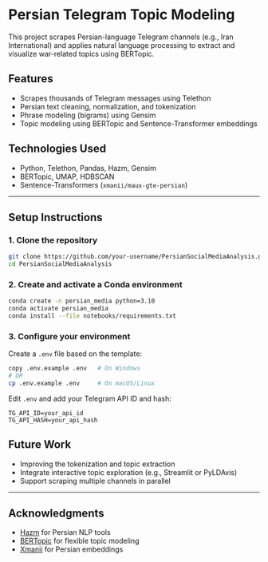 # Persian Telegram Topic Modeling

This project scrapes Persian-language Telegram channels (e.g., Iran International) and applies natural language processing to extract and visualize war-related topics using BERTopic.

## Features

- Scrapes thousands of Telegram messages using Telethon
- Persian text cleaning, normalization, and tokenization
- Phrase modeling (bigrams) using Gensim
- Topic modeling using BERTopic and Sentence-Transformer embeddings

## Technologies Used

- Python, Telethon, Pandas, Hazm, Gensim
- BERTopic, UMAP, HDBSCAN
- Sentence-Transformers (`xmanii/maux-gte-persian`)

---

## Setup Instructions

### 1. Clone the repository

```bash
git clone https://github.com/your-username/PersianSocialMediaAnalysis.git
cd PersianSocialMediaAnalysis
```

### 2. Create and activate a Conda environment

```bash
conda create -n persian_media python=3.10
conda activate persian_media
conda install --file notebooks/requirements.txt
```

### 3. Configure your environment

Create a `.env` file based on the template:

```bash
copy .env.example .env   # On Windows
# OR
cp .env.example .env     # On macOS/Linux
```

Edit `.env` and add your Telegram API ID and hash:

```env
TG_API_ID=your_api_id
TG_API_HASH=your_api_hash
```

## Future Work
- Improving the tokenization and topic extraction
- Integrate interactive topic exploration (e.g., Streamlit or PyLDAvis)
- Support scraping multiple channels in parallel

---

## Acknowledgments

- [Hazm](https://github.com/sobhe/hazm) for Persian NLP tools  
- [BERTopic](https://github.com/MaartenGr/BERTopic) for flexible topic modeling  
- [Xmanii](https://huggingface.co/xmanii/maux-gte-persian) for Persian embeddings
